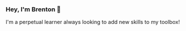 ### Hey, I'm Brenton 👋

<!--
**brentonjackson/brentonjackson** is a ✨ _special_ ✨ repository because its `README.md` (this file) appears on your GitHub profile.

Here are some ideas to get you started:

- 🔭 I’m currently working on ...
- 🌱 I’m currently learning ...
- 👯 I’m looking to collaborate on ...
- 🤔 I’m looking for help with ...
- 💬 Ask me about ...
- 📫 How to reach me: ...
- 😄 Pronouns: ...
- ⚡ Fun fact: ...
-->
I'm a perpetual learner always looking to add new skills to my toolbox!

<!-- [![Top Langs](https://github-readme-stats.vercel.app/api/top-langs/?username=brentonjackson&layout=compact)](https://github.com/brentonjackson/github-readme-stats)
 -->

